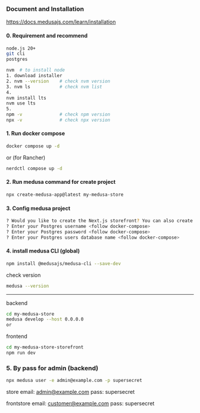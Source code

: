 ### Document and Installation
https://docs.medusajs.com/learn/installation

#### 0. Requirement and recommend
```bash 
node.js 20+
git cli
postgres
``` 
```bash 
nvm  # to install node
1. download installer
2. nvm --version    # check nvm version
3. nvm ls           # check nvm list
4. 
nvm install lts
nvm use lts
5.
npm -v              # check npm version
npx -v              # check npx version
``` 
#### 1. Run docker compose
```bash 
docker compose up -d
``` 
or (for Rancher)
```bash 
nerdctl compose up -d
``` 
#### 2. Run medusa command for create project
```bash
npx create-medusa-app@latest my-medusa-store
```

#### 3. Config medusa project
```bash
? Would you like to create the Next.js storefront? You can also create it later Yes
? Enter your Postgres username <follow docker-compose>
? Enter your Postgres password <follow docker-compose>
? Enter your Postgres users database name <follow docker-compose>
```

#### 4. install medusa CLI (global)
```bash
npm install @medusajs/medusa-cli --save-dev
```
check version

```bash
medusa --version
```
---
backend
```bash
cd my-medusa-store
medusa develop --host 0.0.0.0
or

```
frontend
```bash
cd my-medusa-store-storefront
npm run dev
```

### 5. By pass for admin (backend)
```bash
npx medusa user -e admin@example.com -p supersecret
```
store
email: admin@example.com
pass: supersecret

frontstore
email: customer@example.com
pass: supersecret